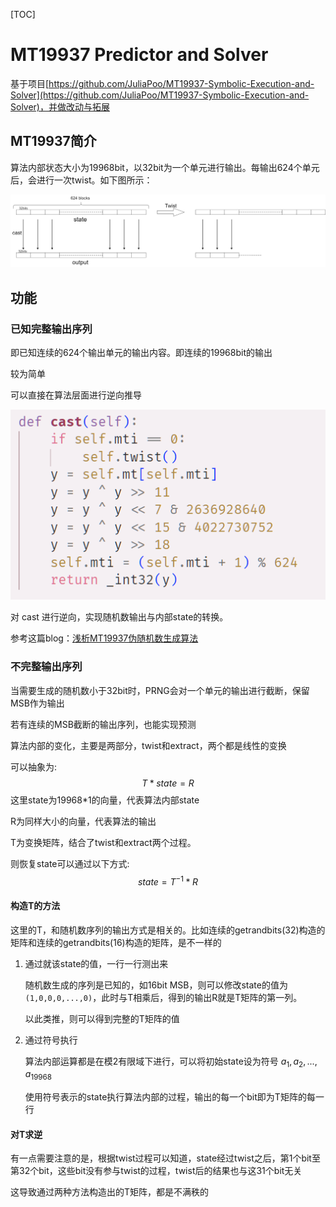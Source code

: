 [TOC]



# MT19937 Predictor and Solver

基于项目[https://github.com/JuliaPoo/MT19937-Symbolic-Execution-and-Solver](https://github.com/JuliaPoo/MT19937-Symbolic-Execution-and-Solver)，并做改动与拓展



## MT19937简介

算法内部状态大小为19968bit，以32bit为一个单元进行输出。每输出624个单元后，会进行一次twist。如下图所示：

![flow](readme.assets/flow.png)

## 功能

### 已知完整输出序列

即已知连续的624个输出单元的输出内容。即连续的19968bit的输出

较为简单

可以直接在算法层面进行逆向推导

![image-20230421001439814](readme.assets/image-20230421001439814.png)

对 cast 进行逆向，实现随机数输出与内部state的转换。

参考这篇blog：[浅析MT19937伪随机数生成算法](https://www.anquanke.com/post/id/205861#h2-2)



### 不完整输出序列

当需要生成的随机数小于32bit时，PRNG会对一个单元的输出进行截断，保留MSB作为输出

若有连续的MSB截断的输出序列，也能实现预测

算法内部的变化，主要是两部分，twist和extract，两个都是线性的变换

可以抽象为:
$$
T*state=R
$$
这里state为19968*1的向量，代表算法内部state

R为同样大小的向量，代表算法的输出

T为变换矩阵，结合了twist和extract两个过程。

则恢复state可以通过以下方式:
$$
state=T^{-1}*R
$$


#### 构造T的方法

这里的T，和随机数序列的输出方式是相关的。比如连续的getrandbits(32)构造的矩阵和连续的getrandbits(16)构造的矩阵，是不一样的

1. 通过就该state的值，一行一行测出来

   随机数生成的序列是已知的，如16bit MSB，则可以修改state的值为`(1,0,0,0,...,0)`，此时与T相乘后，得到的输出R就是T矩阵的第一列。

   以此类推，则可以得到完整的T矩阵的值

2. 通过符号执行

   算法内部运算都是在模2有限域下进行，可以将初始state设为符号 $a_1,a_2,...,a_{19968}$	
   
   使用符号表示的state执行算法内部的过程，输出的每一个bit即为T矩阵的每一行
   



#### 对T求逆

有一点需要注意的是，根据twist过程可以知道，state经过twist之后，第1个bit至第32个bit，这些bit没有参与twist的过程，twist后的结果也与这31个bit无关

这导致通过两种方法构造出的T矩阵，都是不满秩的
